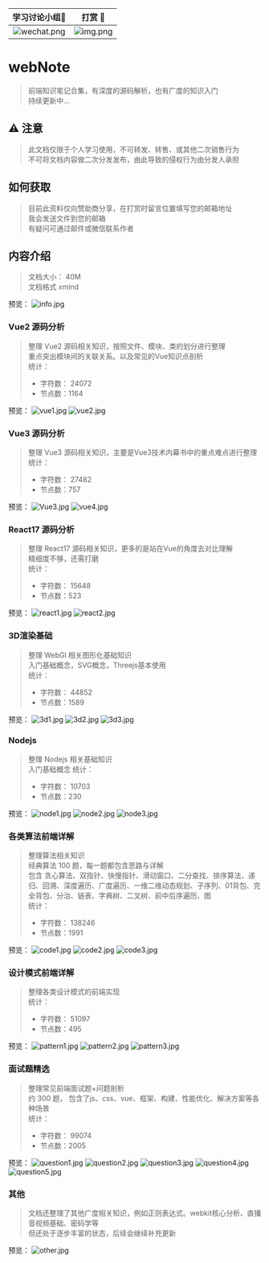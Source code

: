 |                                  学习讨论小组🍻                                  |                                                打赏 :confetti_ball:                                                 | 
|:--------------------------------------------------------------------------:|:-----------------------------------------------------------------------------------------------------------------:| 
| ![wechat.png](https://github.com/Cc-Edit/Cc-Edit/blob/main/src/wechat.png) | ![img.png](https://github.com/Cc-Edit/Cc-Edit/blob/main/src/img.png) |

# webNote
> 前端知识笔记合集，有深度的源码解析，也有广度的知识入门 <br/>
> 持续更新中...

## ⚠️ 注意
> 此文档仅限于个人学习使用，不可转发、转售、或其他二次销售行为 <br/>
> 不可将文档内容做二次分发发布，由此导致的侵权行为由分发人承担

## 如何获取
> 目前此资料仅向赞助商分享，在打赏时留言位置填写您的邮箱地址 <br/>
> 我会发送文件到您的邮箱 <br/>
> 有疑问可通过邮件或微信联系作者

## 内容介绍
> 文档大小： 40M<br/>
> 文档格式 xmind

预览：
![info.jpg](preview%2Finfo.jpg)

### Vue2 源码分析
> 整理 Vue2 源码相关知识，按照文件、模块、类的划分进行整理 <br/>
> 重点突出模块间的关联关系。以及常见的Vue知识点剖析 <br/>
> 统计：
>  - 字符数： 24072
>  - 节点数：1164

预览：
![vue1.jpg](preview%2Fvue1.jpg)
![vue2.jpg](preview%2Fvue2.jpg)

### Vue3 源码分析
> 整理 Vue3 源码相关知识，主要是Vue3技术内幕书中的重点难点进行整理 <br/>
> 统计：
>  - 字符数： 27482
>  - 节点数：757

预览：
![Vue3.jpg](preview%2FVue3.jpg)
![vue4.jpg](preview%2Fvue4.jpg)

### React17 源码分析
> 整理 React17 源码相关知识，更多的是站在Vue的角度去对比理解 <br/>
> 精细度不够，还需打磨 <br/>
> 统计：
>  - 字符数： 15648
>  - 节点数：523

预览：
![react1.jpg](preview%2Freact1.jpg)
![react2.jpg](preview%2Freact2.jpg)

### 3D渲染基础
> 整理 WebGl 相关图形化基础知识 <br/>
> 入门基础概念，SVG概念，Threejs基本使用 <br/>
> 统计：
>  - 字符数： 44852
>  - 节点数：1589

预览：
![3d1.jpg](preview%2F3d1.jpg)
![3d2.jpg](preview%2F3d2.jpg)
![3d3.jpg](preview%2F3d3.jpg)

### Nodejs
> 整理 Nodejs 相关基础知识 <br/>
> 入门基础概念
> 统计：
>  - 字符数： 10703
>  - 节点数：230

预览：
![node1.jpg](preview%2Fnode1.jpg)
![node2.jpg](preview%2Fnode2.jpg)
![node3.jpg](preview%2Fnode3.jpg)

### 各类算法前端详解
> 整理算法相关知识 <br/>
> 经典算法 100 题，每一题都包含思路与详解  <br/>
> 包含 贪心算法、双指针、快慢指针、滑动窗口、二分查找、排序算法、递归、回溯、深度遍历、广度遍历、一维二维动态规划、子序列、01背包、完全背包、分治、链表、字典树、二叉树、前中后序遍历、图 <br/>
> 统计：
>  - 字符数： 138246
>  - 节点数：1991

预览：
![code1.jpg](preview%2Fcode1.jpg)
![code2.jpg](preview%2Fcode2.jpg)
![code3.jpg](preview%2Fcode3.jpg)

### 设计模式前端详解
> 整理各类设计模式的前端实现 <br/>
> 统计：
>  - 字符数： 51097
>  - 节点数：495

预览：
![pattern1.jpg](preview%2Fpattern1.jpg)
![pattern2.jpg](preview%2Fpattern2.jpg)
![pattern3.jpg](preview%2Fpattern3.jpg)

### 面试题精选
> 整理常见前端面试题+问题剖析 <br/>
> 约 300 题， 包含了js、css、vue、框架、构建、性能优化、解决方案等各种场景<br/>
> 统计：
>  - 字符数： 99074
>  - 节点数：2005

预览：
![question1.jpg](preview%2Fquestion1.jpg)
![question2.jpg](preview%2Fquestion2.jpg)
![question3.jpg](preview%2Fquestion3.jpg)
![question4.jpg](preview%2Fquestion4.jpg)
![question5.jpg](preview%2Fquestion5.jpg)

### 其他
> 文档还整理了其他广度相关知识，例如正则表达式。webkit核心分析、直播音视频基础、密码学等<br/>
> 但还处于逐步丰富的状态，后续会继续补充更新

预览：
![other.jpg](preview%2Fother.jpg)
